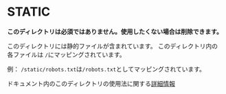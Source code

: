# STATIC

**このディレクトリは必須ではありません。使用したくない場合は削除できます。**

このディレクトリには静的ファイルが含まれています。
このディレクトリ内の各ファイルは `/`にマッピングされています。

例： `/static/robots.txt`は`/robots.txt`としてマッピングされています。

ドキュメント内のこのディレクトリの使用法に関する[詳細情報](https://nuxtjs.org/guide/assets#static)
